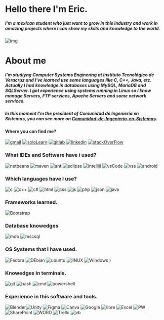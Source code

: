 # Hello there I'm Eric.
##### I'm a mexican student who just want to grow in this industry and work in amazing projects where I can show my skills and knowledge to the world. 
![img](https://i.imgur.com/aVrtEzh.png)

# About me
##### I'm studiyng Computer Systems Enginering at Instituto Tecnológico de Veracruz and I've learned use some languages like C, C++, Java, etc. Actually I had knowledge in databases using MySQL, MariaDB and SQLServer. I got experience using systems running in Linux so I know manage Servers, FTP services, Apache Servers and some network services.

##### In this moment I'm the president of Comunidad de Ingeniería en Sistemas, you can see more on [Comunidad-de-Ingeniería-en-Sistemas](https://github.com/Comunidad-De-Ingenieria-en-Sistemas).

#### Where you can find me?
[![gmail](https://img.shields.io/badge/Gmail-D14836?style=for-the-badge&logo=gmail&logoColor=white)](mailto:ericmontalvo44@gmail.com?Subject=Request%20Mission) [![soloLearn](https://img.shields.io/badge/-Sololearn-3a464b?style=for-the-badge&logo=Sololearn&logoColor=white)](https://www.sololearn.com/profile/12934494) [![gitlab](https://img.shields.io/badge/GitLab-330F63?style=for-the-badge&logo=gitlab&logoColor=white)](https://gitlab.com/emmc316)  [![linkedin](https://img.shields.io/badge/LinkedIn-0077B5?style=for-the-badge&logo=linkedin&logoColor=white)]((https://www.linkedin.com/in/emmc316/))  [![stackOverFlow](https://img.shields.io/badge/Stack_Overflow-FE7A16?style=for-the-badge&logo=stack-overflow&logoColor=white)](https://stackoverflow.com/users/15986721/emmc316)

### What IDEs and Software have i used?

![netbeans](https://img.shields.io/badge/apache%20netbeans-1B6AC6?style=for-the-badge&logo=apache%20netbeans%20IDE&logoColor=white) ![maven](https://img.shields.io/badge/Apache%20Maven-C71A36?style=for-the-badge&logo=Apache%20Maven&logoColor=white) ![ant](https://img.shields.io/badge/Apache%20Ant-AZ543VM?style=for-the-badge&logo=Apache%20Ant&logoColor=white) ![eclipse](https://img.shields.io/badge/Eclipse-2C2255?style=for-the-badge&logo=eclipse&logoColor=white) ![intelliji](https://img.shields.io/badge/IntelliJ_IDEA-000000.svg?style=for-the-badge&logo=intellij-idea&logoColor=white) ![vsCode](https://img.shields.io/badge/Visual_Studio_Code-0078D4?style=for-the-badge&logo=visual%20studio%20code&logoColor=white) ![vss](https://img.shields.io/badge/Visual_Studio-5C2D91?style=for-the-badge&logo=visual%20studio&logoColor=white) ![android](https://img.shields.io/badge/Android_Studio-3DDC84?style=for-the-badge&logo=android-studio&logoColor=white)

### Which languages have I use?
![c](https://img.shields.io/badge/C-00599C?style=for-the-badge&logo=c&logoColor=white) ![c++](https://img.shields.io/badge/C%2B%2B-00599C?style=for-the-badge&logo=c%2B%2B&logoColor=white) ![c#](https://img.shields.io/badge/C%23-239120?style=for-the-badge&logo=c-sharp&logoColor=white) ![html](https://img.shields.io/badge/HTML5-E34F26?style=for-the-badge&logo=html5&logoColor=white) ![css](https://img.shields.io/badge/CSS3-1572B6?style=for-the-badge&logo=css3&logoColor=white) ![js](https://img.shields.io/badge/JavaScript-323330?style=for-the-badge&logo=javascript&logoColor=F7DF1E) ![php](https://img.shields.io/badge/PHP-777BB4?style=for-the-badge&logo=php&logoColor=white) ![json](https://img.shields.io/badge/json-5E5C5C?style=for-the-badge&logo=json&logoColor=white) ![java](https://img.shields.io/badge/OpenJDK-ED8B00?style=for-the-badge&logo=openjdk&logoColor=white)

### Frameworks learned.
![Bootstrap](https://img.shields.io/badge/Bootstrap-7952B3?style=for-the-badge&logo=bootstrap&logoColor=white)

### Database knowedges
![mdb](https://img.shields.io/badge/MariaDB-003545?style=for-the-badge&logo=mariadb&logoColor=white) ![mscsql](https://img.shields.io/badge/Microsoft%20SQL%20Server-CC2927?style=for-the-badge&logo=microsoft%20sql%20server&logoColor=white) 

### OS Systems that I have used.
![Fedora](https://img.shields.io/badge/Fedora-294172?style=for-the-badge&logo=fedora&logoColor=white) ![DEbian](https://img.shields.io/badge/Debian-A81D33?style=for-the-badge&logo=debian&logoColor=white) ![ubuntu](https://img.shields.io/badge/Ubuntu-E95420?style=for-the-badge&logo=ubuntu&logoColor=white) ![lINUX](https://img.shields.io/badge/Linux-FCC624?style=for-the-badge&logo=linux&logoColor=black)  ![Windows](https://img.shields.io/badge/Windows-0078D6?style=for-the-badge&logo=windows&logoColor=white) )

### Knowedges in terminals.
![git](https://img.shields.io/badge/GIT-E44C30?style=for-the-badge&logo=git&logoColor=white) ![bash](https://img.shields.io/badge/GNU%20Bash-4EAA25?style=for-the-badge&logo=GNU%20Bash&logoColor=white) ![cmd](https://img.shields.io/badge/windows%20terminal-4D4D4D?style=for-the-badge&logo=windows%20terminal&logoColor=white) ![powershell](https://img.shields.io/badge/powershell-5391FE?style=for-the-badge&logo=powershell&logoColor=white)


### Experience in this software and tools.
![Blender](https://img.shields.io/badge/blender-%23F5792A.svg?style=for-the-badge&logo=blender&logoColor=white)![Unity](https://img.shields.io/badge/unity-%23222C37.svg?style=for-the-badge&logo=Unity&logoColor=white) ![Figma](https://img.shields.io/badge/Figma-F24E1E?style=for-the-badge&logo=figma&logoColor=white) ![Canva](https://img.shields.io/badge/Canva-%2300C4CC.svg?&style=for-the-badge&logo=Canva&logoColor=white) ![Google](https://img.shields.io/badge/Google%20Sheets-34A853?style=for-the-badge&logo=google-sheets&logoColor=white) ![libre](https://img.shields.io/badge/LibreOffice-18A303?style=for-the-badge&logo=LibreOffice&logoColor=white) ![Excel](https://img.shields.io/badge/Microsoft_Excel-217346?style=for-the-badge&logo=microsoft-excel&logoColor=white) ![PW](https://img.shields.io/badge/Microsoft_PowerPoint-B7472A?style=for-the-badge&logo=microsoft-powerpoint&logoColor=white) ![SharePoint](https://img.shields.io/badge/Microsoft_SharePoint-0078D4?style=for-the-badge&logo=microsoft-sharepoint&logoColor=white) ![WORD](https://img.shields.io/badge/Microsoft_Word-2B579A?style=for-the-badge&logo=microsoft-word&logoColor=white) ![Trello](https://img.shields.io/badge/Trello-0052CC?style=for-the-badge&logo=trello&logoColor=white) ![vb](https://img.shields.io/badge/VirtualBox-21416b?style=for-the-badge&logo=VirtualBox&logoColor=white)


